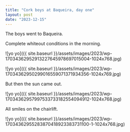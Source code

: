 ```yaml
---
title: "Cork boys at Baqueira, day one"
layout: post
date: "2023-12-15"
---
```


The boys went to Baqueira.

Complete whiteout conditions in the morning.

![yo yo]({{ site.baseurl }}/assets/images/2023/wp-17034362952913227645978697015004-1024x768.jpg)

![yo yo]({{ site.baseurl }}/assets/images/2023/wp-17034362950299016559071371934356-1024x769.jpg)

But then the sun came out.

![yo yo]({{ site.baseurl }}/assets/images/2023/wp-17034362957997533733182554094912-1024x768.jpg)

All smiles on the chairlift.

![yo yo]({{ site.baseurl }}/assets/images/2023/wp-17034362955283870418923383731100-1-1024x768.jpg)
